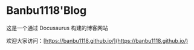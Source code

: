 # Banbu1118'Blog

这是一个通过 Docusaurus 构建的博客网站

欢迎大家访问：[https://banbu1118.github.io/](https://banbu1118.github.io/)
